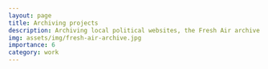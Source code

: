 ```yaml
---
layout: page
title: Archiving projects
description: Archiving local political websites, the Fresh Air archive
img: assets/img/fresh-air-archive.jpg
importance: 6
category: work
---
```




